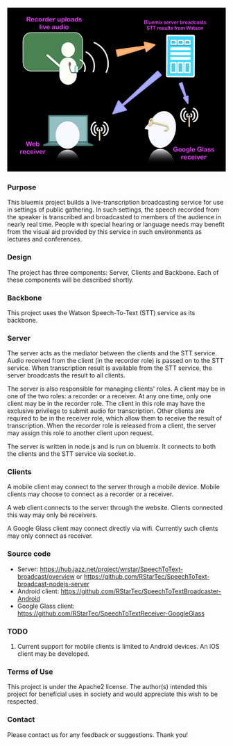 ![System diagram](SpeechToTextBroadcaster.png)

### Purpose

This bluemix project builds a live-transcription broadcasting service for use in settings 
of public gathering. In such settings, the speech recorded from the speaker is transcribed 
and broadcasted to members of the audience in nearly real time. People with special hearing 
or language needs may benefit from the visual aid provided by this service in such environments 
as lectures and conferences.


### Design
The project has three components: Server, Clients and Backbone. Each of these components will 
be described shortly.

### Backbone
This project uses the Watson Speech-To-Text (STT) service as its backbone. 

### Server
The server acts as the mediator between the clients and the STT service. Audio received from 
the client (in the recorder role) is passed on to the STT service. When transcription result 
is available from the STT service, the server broadcasts the result to all clients.

The server is also responsible for managing clients' roles. A client may be in one of the two 
roles: a recorder or a receiver. At any one time, only one client may be in the recorder role. 
The client in this role may have the exclusive privilege to submit audio for transcription. 
Other clients are required to be in the receiver role, which allow them to receive the result 
of transcription. When the recorder role is released from a client, the server may assign this 
role to another client upon request. 

The server is written in node.js and is run on bluemix. It connects to both the clients and 
the STT service via socket.io.

### Clients

A mobile client may connect to the server through a mobile device. Mobile clients may choose 
to connect as a recorder or a receiver.

A web client connects to the server through the website. Clients connected this way may only 
be receivers.

A Google Glass client may connect directly via wifi. Currently such clients may only connect 
as receiver.


### Source code

- Server: https://hub.jazz.net/project/wrstar/SpeechToText-broadcast/overview or https://github.com/RStarTec/SpeechToText-broadcast-nodejs-server
- Android client: https://github.com/RStarTec/SpeechToTextBroadcaster-Android
- Google Glass client: https://github.com/RStarTec/SpeechToTextReceiver-GoogleGlass

### TODO

1. Current support for mobile clients is limited to Android devices. An iOS client may be developed.

### Terms of Use

This project is under the Apache2 license. 
The author(s) intended this project for beneficial uses in society and would appreciate this 
wish to be respected.

### Contact

Please contact us for any feedback or suggestions. Thank you!

